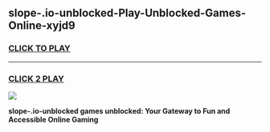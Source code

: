 
## slope-.io-unblocked-Play-Unblocked-Games-Online-xyjd9
<h3>
<a href="https://premium76.site?title=slope-.io-unblocked&ref=25A">CLICK TO PLAY</a></h3>
<hr>

<h3>
<a href="https://premium76.site?title=slope-.io-unblocked&ref=25A">CLICK 2 PLAY</a>
  
</h3>

<a href="https://premium76.site?title=slope-.io-unblocked&ref=25A"><img src="https://clearcache.store/games.png"></a>


**slope-.io-unblocked games unblocked: Your Gateway to Fun and Accessible Online Gaming**
